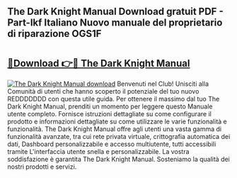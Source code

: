## The Dark Knight Manual Download gratuit PDF - Part-Ikf Italiano Nuovo manuale del proprietario di riparazione OGS1F

# <h2><a href="http://dfaqu0.blite.top/?on=The+Dark+Knight+Manual">🔗Download 👉🔴 The Dark Knight Manual</a></h2>

[![The Dark Knight Manual download](https://i.imgur.com/lujVjoI.png)](http://dfaqu0.blite.top/?on=The+Dark+Knight+Manual)
Benvenuti nel Club! Unisciti alla Comunità di utenti che hanno scoperto il potenziale del tuo nuovo REDDDDDDD con questa utile guida. Per ottenere il massimo dal tuo The Dark Knight Manual, prenditi un momento per leggere questo Manuale utente completo. Fornisce istruzioni dettagliate su come configurare il prodotto e informazioni dettagliate su come utilizzare le varie funzionalità e funzionalità. The Dark Knight Manual offre agli utenti una vasta gamma di funzionalità avanzate, tra cui rete privata virtuale, crittografia automatica dei dati, Dashboard personalizzabile e accesso multiutente, tutti accessibili tramite L'interfaccia utente snella e personalizzabile. La vostra soddisfazione è garantita The Dark Knight Manual. Sosteniamo la qualità dei nostri prodotti e servizi.
